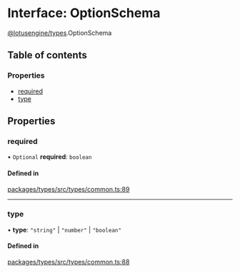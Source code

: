 # Interface: OptionSchema

[@lotusengine/types](../wiki/@lotusengine.types).OptionSchema

## Table of contents

### Properties

- [required](../wiki/@lotusengine.types.OptionSchema#required)
- [type](../wiki/@lotusengine.types.OptionSchema#type)

## Properties

### required

• `Optional` **required**: `boolean`

#### Defined in

[packages/types/src/types/common.ts:89](https://github.com/lotusengine/sdk/blob/f1f5297/packages/types/src/types/common.ts#L89)

___

### type

• **type**: ``"string"`` \| ``"number"`` \| ``"boolean"``

#### Defined in

[packages/types/src/types/common.ts:88](https://github.com/lotusengine/sdk/blob/f1f5297/packages/types/src/types/common.ts#L88)
